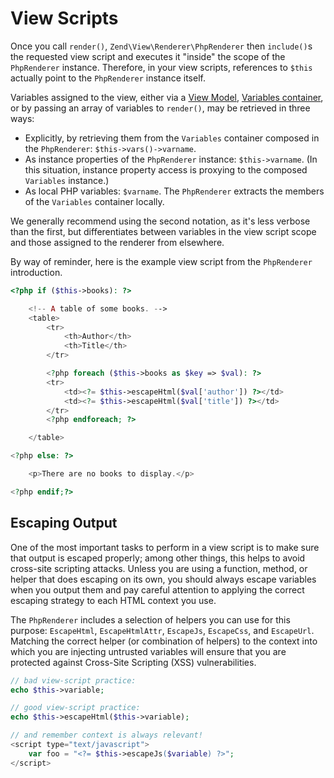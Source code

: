 # View Scripts

Once you call `render()`, `Zend\View\Renderer\PhpRenderer` then `include()`s the
requested view script and executes it "inside" the scope of the `PhpRenderer`
instance. Therefore, in your view scripts, references to `$this` actually point
to the `PhpRenderer` instance itself.

Variables assigned to the view, either via a [View Model](quick-start.md#controllers-and-view-models),
[Variables container](quick-start.md), or by passing an array of variables to
`render()`, may be retrieved in three ways:

- Explicitly, by retrieving them from the `Variables` container composed in the
  `PhpRenderer`: `$this->vars()->varname`.
- As instance properties of the `PhpRenderer` instance: `$this->varname`. (In
  this situation, instance property access is proxying to the composed
  `Variables` instance.)
- As local PHP variables: `$varname`. The `PhpRenderer` extracts the members of
  the `Variables` container locally.

We generally recommend using the second notation, as it's less verbose than the
first, but differentiates between variables in the view script scope and those
assigned to the renderer from elsewhere.

By way of reminder, here is the example view script from the `PhpRenderer`
introduction.

```php
<?php if ($this->books): ?>

    <!-- A table of some books. -->
    <table>
        <tr>
            <th>Author</th>
            <th>Title</th>
        </tr>

        <?php foreach ($this->books as $key => $val): ?>
        <tr>
            <td><?= $this->escapeHtml($val['author']) ?></td>
            <td><?= $this->escapeHtml($val['title']) ?></td>
        </tr>
        <?php endforeach; ?>

    </table>

<?php else: ?>

    <p>There are no books to display.</p>

<?php endif;?>
```

## Escaping Output

One of the most important tasks to perform in a view script is to make sure that
output is escaped properly; among other things, this helps to avoid cross-site
scripting attacks. Unless you are using a function, method, or helper that does
escaping on its own, you should always escape variables when you output them and
pay careful attention to applying the correct escaping strategy to each HTML
context you use.

The `PhpRenderer` includes a selection of helpers you can use for this purpose:
`EscapeHtml`, `EscapeHtmlAttr`, `EscapeJs`, `EscapeCss`, and `EscapeUrl`.
Matching the correct helper (or combination of helpers) to the context into
which you are injecting untrusted variables will ensure that you are protected
against Cross-Site Scripting (XSS) vulnerabilities.

```php
// bad view-script practice:
echo $this->variable;

// good view-script practice:
echo $this->escapeHtml($this->variable);

// and remember context is always relevant!
<script type="text/javascript">
    var foo = "<?= $this->escapeJs($variable) ?>";
</script>
```
